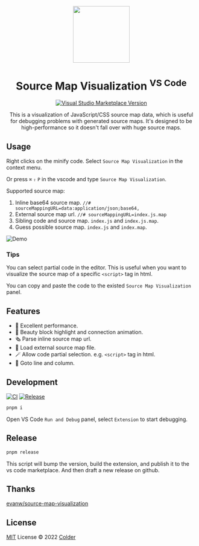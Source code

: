 <p align="center">
<img src="https://raw.githubusercontent.com/cncolder/vscode-source-map-visualization/main/res/icon.png" height="150">
</p>

<h1 align="center">Source Map Visualization <sup>VS Code</sup></h1>

<p align="center">
<a href="https://marketplace.visualstudio.com/items?itemName=colder.source-map-visualization" target="__blank"><img src="https://img.shields.io/visual-studio-marketplace/v/colder.source-map-visualization.svg?label=VS%20Code%20Marketplace&logo=visual-studio-code" alt="Visual Studio Marketplace Version" /></a>
</p>

<p align="center">
This is a visualization of JavaScript/CSS source map data, which is useful for debugging problems with generated source maps. It's designed to be high-performance so it doesn't fall over with huge source maps.
</p>

## Usage

Right clicks on the minify code. Select `Source Map Visualization` in the context menu.

Or press `⌘` `⇧` `P` in the vscode and type `Source Map Visualization`.

Supported source map:

1. Inline base64 source map. `//# sourceMappingURL=data:application/json;base64,`
2. External source map url. `//# sourceMappingURL=index.js.map`
3. Sibling code and source map. `index.js` and `index.js.map`.
4. Guess possible source map. `index.js` and `index.map`.

![Demo](https://raw.githubusercontent.com/cncolder/vscode-source-map-visualization/main/docs/demo.gif)

### Tips

You can select partial code in the editor. This is useful when you want to visualize the source map of a specific `<script>` tag in html.

You can copy and paste the code to the existed `Source Map Visualization` panel.

## Features

- 🚀 Excellent performance.
- 💞 Beauty block highlight and connection animation.
- 🗞 Parse inline source map url.
- 🔗 Load external source map file.
- 🪄 Allow code partial selection. e.g. `<script>` tag in html.
- 🎯 Goto line and column.

## Development

[![CI](https://github.com/cncolder/vscode-source-map-visualization/actions/workflows/ci.yml/badge.svg)](https://github.com/cncolder/vscode-source-map-visualization/actions/workflows/ci.yml)
[![Release](https://github.com/cncolder/vscode-source-map-visualization/actions/workflows/release.yml/badge.svg)](https://github.com/cncolder/vscode-source-map-visualization/actions/workflows/release.yml)

```sh
pnpm i
```

Open VS Code `Run and Debug` panel, select `Extension` to start debugging.

## Release

```sh
pnpm release
```

This script will bump the version, build the extension, and publish it to the vs code marketplace. And then draft a new release on github.

## Thanks

[evanw/source-map-visualization](https://github.com/evanw/source-map-visualization)

## License

[MIT](./LICENSE) License © 2022 [Colder](https://github.com/cncolder)

